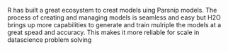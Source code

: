 R has built a great ecosystem to creat models uing Parsnip models.
The process of creating and managing models is seamless and easy but H2O brings up more capabilities to generate and train mulriple the models at a great spead and accuracy. This makes it more reliable for scale in datascience problem solving 
